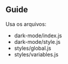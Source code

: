 ## Guide

Usa os arquivos:
* dark-mode/index.js
* dark-mode/style.js
* styles/global.js
* styles/variables.js